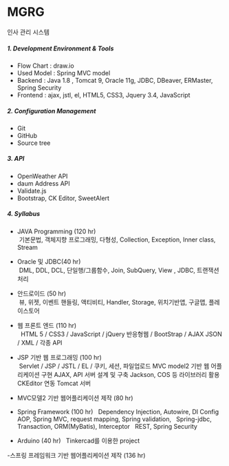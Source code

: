 # MGRG
인사 관리 시스템

##### 1. Development Environment & Tools
  - Flow Chart : draw.io
  - Used Model : Spring MVC model
  - Backend : 
   Java 1.8 , Tomcat 9, Oracle 11g, JDBC, DBeaver, ERMaster, Spring Security
  - Frontend : 
  ajax, jstl, el, HTML5, CSS3, Jquery 3.4, JavaScript



##### 2. Configuration Management
  - Git
  - GitHub
  - Source tree


##### 3. API
  - OpenWeather API
  - daum Address API
  - Validate.js
  - Bootstrap, CK Editor, SweetAlert
    


##### 4. Syllabus
  - JAVA Programming (120 hr) <br>
    &nbsp;기본문법, 객체지향 프로그래밍, 다형성, Collection, Exception, Inner class, Stream


  - Oracle 및 JDBC(40 hr) <br>
    &nbsp;DML, DDL, DCL, 단일행/그룹함수, Join, SubQuery, View , JDBC, 트랜잭션 처리


  - 안드로이드 (50 hr) <br>
    &nbsp;뷰, 위젯, 이벤트 핸들링, 액티비티, 
    Handler, Storage, 위치기반앱, 구글맵, 플레이스토어 


  - 웹 프론트 엔드  (110 hr)<br>
    &nbsp; HTML 5 / CSS3 / JavaScript / jQuery
    반응형웹 / BootStrap / AJAX
    JSON / XML / 각종 API


  - JSP 기반 웹 프로그래밍 (100 hr)<br>
     &nbsp;Servlet / JSP / JSTL / EL / 
 쿠키, 세션, 파일업로드
 MVC model2 기반 웹 어플리케이션 구현
 AJAX, API 서버 설계 및 구축
 Jackson, COS 등 라이브러리 활용
 CKEditor 연동
 Tomcat 서버


  - MVC모델2 기반 웹어플리케이션 제작 (80 hr)
  
  - Spring Framework (100 hr)
  &nbsp; Dependency Injection, Autowire, DI Config
  &nbsp; AOP, Spring MVC, request mapping, Spring validation,
  &nbsp; Spring-jdbc, Transaction, ORM(MyBatis), Interceptor
  &nbsp; REST, Spring Security
  
  
  - Arduino (40 hr)
  &nbsp; Tinkercad를 이용한 project
  
  -스프링 프레임워크 기반 웹어플리케이션 제작 (136 hr)
  
